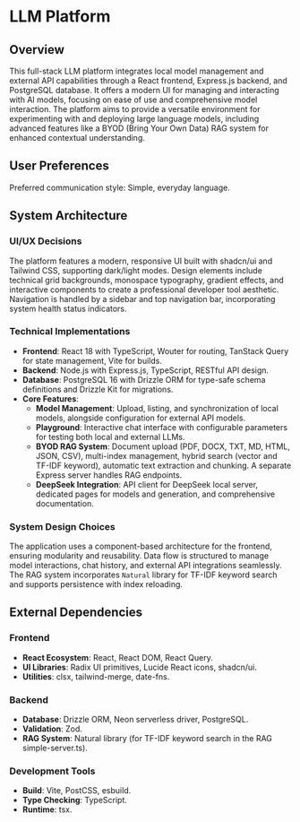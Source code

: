 # LLM Platform

## Overview
This full-stack LLM platform integrates local model management and external API capabilities through a React frontend, Express.js backend, and PostgreSQL database. It offers a modern UI for managing and interacting with AI models, focusing on ease of use and comprehensive model interaction. The platform aims to provide a versatile environment for experimenting with and deploying large language models, including advanced features like a BYOD (Bring Your Own Data) RAG system for enhanced contextual understanding.

## User Preferences
Preferred communication style: Simple, everyday language.

## System Architecture

### UI/UX Decisions
The platform features a modern, responsive UI built with shadcn/ui and Tailwind CSS, supporting dark/light modes. Design elements include technical grid backgrounds, monospace typography, gradient effects, and interactive components to create a professional developer tool aesthetic. Navigation is handled by a sidebar and top navigation bar, incorporating system health status indicators.

### Technical Implementations
- **Frontend**: React 18 with TypeScript, Wouter for routing, TanStack Query for state management, Vite for builds.
- **Backend**: Node.js with Express.js, TypeScript, RESTful API design.
- **Database**: PostgreSQL 16 with Drizzle ORM for type-safe schema definitions and Drizzle Kit for migrations.
- **Core Features**:
    - **Model Management**: Upload, listing, and synchronization of local models, alongside configuration for external API models.
    - **Playground**: Interactive chat interface with configurable parameters for testing both local and external LLMs.
    - **BYOD RAG System**: Document upload (PDF, DOCX, TXT, MD, HTML, JSON, CSV), multi-index management, hybrid search (vector and TF-IDF keyword), automatic text extraction and chunking. A separate Express server handles RAG endpoints.
    - **DeepSeek Integration**: API client for DeepSeek local server, dedicated pages for models and generation, and comprehensive documentation.

### System Design Choices
The application uses a component-based architecture for the frontend, ensuring modularity and reusability. Data flow is structured to manage model interactions, chat history, and external API integrations seamlessly. The RAG system incorporates `Natural` library for TF-IDF keyword search and supports persistence with index reloading.

## External Dependencies

### Frontend
- **React Ecosystem**: React, React DOM, React Query.
- **UI Libraries**: Radix UI primitives, Lucide React icons, shadcn/ui.
- **Utilities**: clsx, tailwind-merge, date-fns.

### Backend
- **Database**: Drizzle ORM, Neon serverless driver, PostgreSQL.
- **Validation**: Zod.
- **RAG System**: Natural library (for TF-IDF keyword search in the RAG simple-server.ts).

### Development Tools
- **Build**: Vite, PostCSS, esbuild.
- **Type Checking**: TypeScript.
- **Runtime**: tsx.